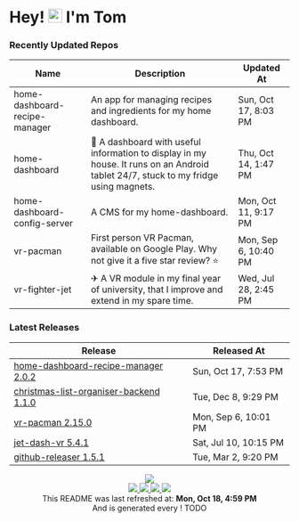 # Hey! <img src="https://media.giphy.com/media/hvRJCLFzcasrR4ia7z/giphy.gif" width="25px"> I'm Tom

### Recently Updated Repos

| Name | Description | Updated At |
| ---- | ----------- | ---------- |
| home-dashboard-recipe-manager | An app for managing recipes and ingredients for my home dashboard. | Sun, Oct 17, 8:03 PM |
| home-dashboard | 🏡 A dashboard with useful information to display in my house. It runs on an Android tablet 24&#x2F;7, stuck to my fridge using magnets. | Thu, Oct 14, 1:47 PM |
| home-dashboard-config-server | A CMS for my home-dashboard. | Mon, Oct 11, 9:17 PM |
| vr-pacman | First person VR Pacman, available on Google Play. Why not give it a five star review? ⭐️ | Mon, Sep 6, 10:40 PM |
| vr-fighter-jet | ✈ A VR module in my final year of university, that I improve and extend in my spare time. | Wed, Jul 28, 2:45 PM |

### Latest Releases
| Release | Released At |
| ------- | ----------- |
| [home-dashboard-recipe-manager 2.0.2](https:&#x2F;&#x2F;github.com&#x2F;iamtomhewitt&#x2F;home-dashboard-recipe-manager&#x2F;releases&#x2F;tag&#x2F;2.0.2) | Sun, Oct 17, 7:53 PM | 
| [christmas-list-organiser-backend 1.1.0](https:&#x2F;&#x2F;github.com&#x2F;iamtomhewitt&#x2F;christmas-list-organiser-backend&#x2F;releases&#x2F;tag&#x2F;1.1.0) | Tue, Dec 8, 9:29 PM | 
| [vr-pacman 2.15.0](https:&#x2F;&#x2F;github.com&#x2F;iamtomhewitt&#x2F;vr-pacman&#x2F;releases&#x2F;tag&#x2F;2.15.0) | Mon, Sep 6, 10:01 PM | 
| [jet-dash-vr 5.4.1](https:&#x2F;&#x2F;github.com&#x2F;iamtomhewitt&#x2F;jet-dash-vr&#x2F;releases&#x2F;tag&#x2F;5.4.1) | Sat, Jul 10, 10:15 PM | 
| [github-releaser 1.5.1](https:&#x2F;&#x2F;github.com&#x2F;iamtomhewitt&#x2F;github-releaser&#x2F;releases&#x2F;tag&#x2F;1.5.1) | Tue, Mar 2, 9:20 PM | 


<div align='center'>
  <img src="https://github.com/iamtomhewitt/iamtomhewitt/actions/workflows/update-stats.yml/badge.svg" />
</div>
<div align='center'>
  <a href="https://www.youtube.com/user/tomhewittification/videos?view_as=subscriber">
    <img src="https://img.shields.io/badge/YouTube-FF0000?style=for-the-badge&logo=youtube&logoColor=white" />
  </a>
  <a href="https://www.instagram.com/iamtomhewitt/">
    <img src="https://img.shields.io/badge/Instagram-E4405F?style=for-the-badge&logo=instagram&logoColor=white" />
  </a>
  <a href="https://www.linkedin.com/in/thomas-hewitt-ab7724a8/">
    <img src="https://img.shields.io/badge/LinkedIn-0077B5?style=for-the-badge&logo=linkedin&logoColor=white" />
  </a>
  <a href="https://iamtomhewitt.github.io/website/#/">
    <img src="https://img.shields.io/badge/website-000000?style=for-the-badge&logo=About.me&logoColor=white" />
  </a>
</div>

<div align='center'>
This README was last refreshed at: <b>Mon, Oct 18, 4:59 PM</b>
<br/>
And is generated every ! TODO
</div>
